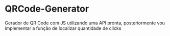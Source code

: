 # QRCode-Generator
Gerador de QR Code com JS utilizando uma API pronta, posteriormente vou implementar a função de localizar quantidade de clicks
